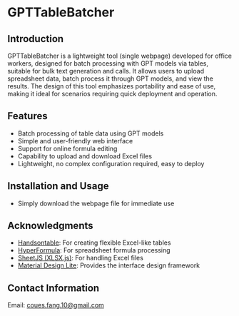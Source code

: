 # GPTTableBatcher

## Introduction
GPTTableBatcher is a lightweight tool (single webpage) developed for office workers, designed for batch processing with GPT models via tables, suitable for bulk text generation and calls. It allows users to upload spreadsheet data, batch process it through GPT models, and view the results. The design of this tool emphasizes portability and ease of use, making it ideal for scenarios requiring quick deployment and operation.

## Features
- Batch processing of table data using GPT models
- Simple and user-friendly web interface
- Support for online formula editing
- Capability to upload and download Excel files
- Lightweight, no complex configuration required, easy to deploy

## Installation and Usage
- Simply download the webpage file for immediate use

## Acknowledgments
- [Handsontable](https://handsontable.com/): For creating flexible Excel-like tables
- [HyperFormula](https://hyperformula.com/): For spreadsheet formula processing
- [SheetJS (XLSX.js)](https://github.com/SheetJS/sheetjs): For handling Excel files
- [Material Design Lite](https://getmdl.io/): Provides the interface design framework

## Contact Information
Email: coues.fang.10@gmail.com
